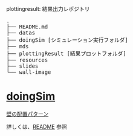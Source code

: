 plottingresult: 結果出力レポジトリ

<pre>
.
├── README.md
├── datas
├── doingSim [シミュレーション実行フォルダ]
├── mds
├── plottingResult [結果プロットフォルダ]
├── resources
├── slides
└── wall-image
</pre>

# [doingSim](doingSim)

[壁の配置パターン](doingSim/walls.md)

詳しくは、[README](doingSim/README.md) 参照
